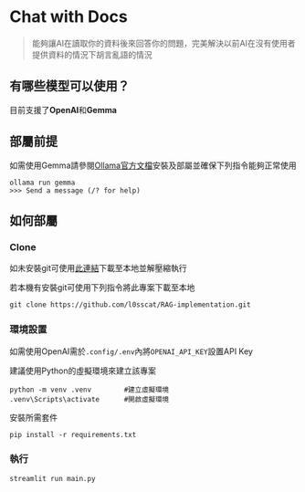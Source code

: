 # Chat with Docs
>能夠讓AI在讀取你的資料後來回答你的問題，完美解決以前AI在沒有使用者提供資料的情況下胡言亂語的情況
## 有哪些模型可以使用？
目前支援了**OpenAI**和**Gemma**
## 部屬前提
如需使用Gemma請參閱[Ollama官方文檔](https://ollama.com/library/gemma)安裝及部屬並確保下列指令能夠正常使用
```
ollama run gemma
>>> Send a message (/? for help)
```
## 如何部屬
### Clone
如未安裝git可使用[此連結](https://github.com/l0sscat/RAG-implementation/archive/refs/heads/main.zip)下載至本地並解壓縮執行

若本機有安裝git可使用下列指令將此專案下載至本地
```
git clone https://github.com/l0sscat/RAG-implementation.git
```
### 環境設置
如需使用OpenAI需於`.config/.env`內將`OPENAI_API_KEY`設置API Key

建議使用Python的虛擬環境來建立該專案
```
python -m venv .venv        #建立虛擬環境
.venv\Scripts\activate      #開啟虛擬環境
```
安裝所需套件
```
pip install -r requirements.txt
```
### 執行
```
streamlit run main.py
```